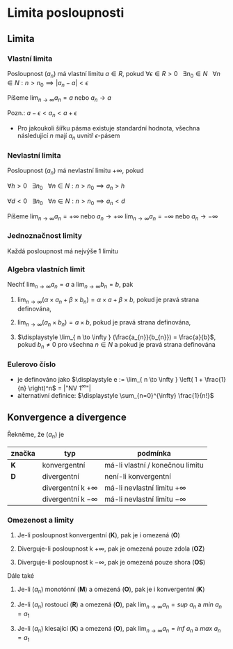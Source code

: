 # Limita posloupnosti
## Limita

### Vlastní limita

Posloupnost $(a_n)$ má vlastní limitu $a \in R$, pokud
	$\displaystyle \forall \epsilon \in R > 0 \ \ \ \exists n_{0} \in N \ \ \ \forall n \in N : n > n_{0} \implies |a_{n} - a| < \epsilon$

Píšeme $\displaystyle \lim_{ n \to \infty } a_{n} = a$ nebo $a_{n} \to a$

Pozn.: $a - \epsilon < a_{n} < a + \epsilon$
- Pro jakoukoli šířku pásma existuje standardní hodnota, všechna následující $n$ mají $a_n$ uvnitř $\epsilon$-pásem

### Nevlastní limita

Posloupnost $(a_n)$ má nevlastní limitu $+\infty$, pokud

$\displaystyle \forall h > 0 \ \ \ \exists n_{0} \ \ \ \forall n \in N : n > n_{0} \implies a_{n} > h$
	
$\displaystyle \forall d < 0 \ \ \ \exists n_{0} \ \ \ \forall n \in N : n > n_{0} \implies a_{n} < d$

Píšeme
	$\displaystyle \lim_{ n \to \infty } a_{n} = +\infty$ nebo $a_{n} \to +\infty$
	$\displaystyle \lim_{ n \to \infty } a_{n} = -\infty$ nebo $a_{n} \to -\infty$

### Jednoznačnost limity

Každá posloupnost má nejvýše 1 limitu

### Algebra vlastních limit

Nechť $\displaystyle \lim_{ n \to \infty } a_{n} = a$ a $\displaystyle \lim_{ n \to \infty } b_{n} = b$, pak
1) $\displaystyle \lim_{ n \to \infty } (\alpha \times a_{n} + \beta \times b_{n}) = \alpha \times a + \beta \times b$, pokud je pravá strana definována,

2) $\displaystyle \lim_{ n \to \infty } (a_{n} \times b_{n}) = a \times b$, pokud je pravá strana definována,

3) $\displaystyle \lim_{ n \to \infty } (\frac{a_{n}}{b_{n}}) = \frac{a}{b}$,  pokud $b_{n} \neq 0$ pro všechna $n \in N$ a pokud je pravá strana definována

### Eulerovo číslo

- je definováno jako $\displaystyle e := \lim_{ n \to \infty } \left( 1 + \frac{1}{n} \right)^n$ = |"NV $1^\infty$"|
- alternativní definice: $\displaystyle \sum_{n=0}^{\infty} \frac{1}{n!}$

## Konvergence a divergence

Řekněme, že $(a_n)$ je

| značka | typ                     | podmínka                         |
| ------ | ----------------------- | -------------------------------- |
| **K**  | konvergentní            | má-li vlastní / konečnou limitu  |
| **D**  | divergentní             | není-li konvergentní             |
|        | divergentní k $+\infty$ | má-li nevlastní limitu $+\infty$ |
|        | divergentní k $-\infty$ | má-li nevlastní limitu $-\infty$ |

### Omezenost a limity
1) Je-li posloupnost konvergentní (**K**), pak je i omezená (**O**)

2) Diverguje-li posloupnost k $+\infty$, pak je omezená pouze zdola (**OZ**)

3) Diverguje-li posloupnost k $-\infty$, pak je omezená pouze shora (**OS**)

Dále také
1) Je-li $(a_n)$ monotónní (**M**) a omezená (**O**), pak je i konvergentní (**K**)

2) Je-li $(a_n)$ rostoucí (**R**) a omezená (**O**), pak $\displaystyle \lim_{ n \to \infty } a_{n} = sup \ a_{n}$ a $min \ a_{n} = a_{1}$

3) Je-li $(a_n)$ klesající (**K**) a omezená (**O**), pak $\displaystyle \lim_{ n \to \infty } a_{n} = inf \ a_{n}$ a $max \ a_{n} = a_{1}$